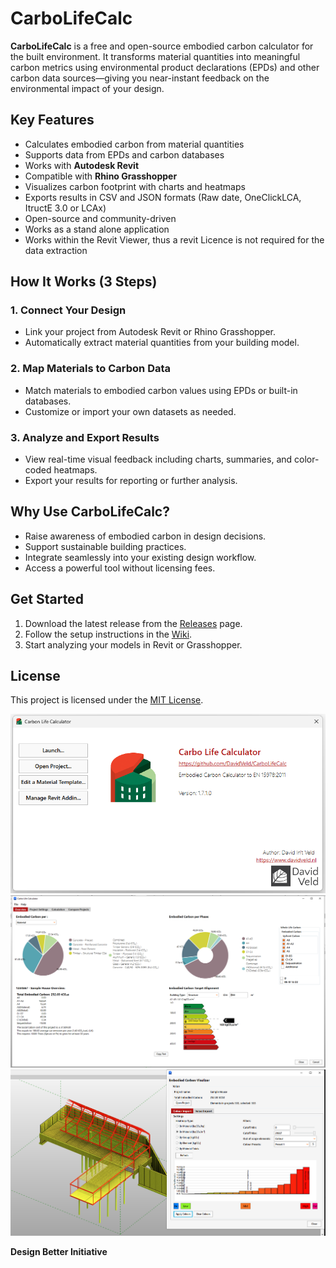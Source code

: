 # CarboLifeCalc

**CarboLifeCalc** is a free and open-source embodied carbon calculator for the built environment. It transforms material quantities into meaningful carbon metrics using environmental product declarations (EPDs) and other carbon data sources—giving you near-instant feedback on the environmental impact of your design.



## Key Features

- Calculates embodied carbon from material quantities
- Supports data from EPDs and carbon databases
- Works with **Autodesk Revit**
- Compatible with **Rhino Grasshopper**
- Visualizes carbon footprint with charts and heatmaps
- Exports results in CSV and JSON formats (Raw date, OneClickLCA, ItructE 3.0 or LCAx)
- Open-source and community-driven
- Works as a stand alone application
- Works within the Revit Viewer, thus a revit Licence is not required for the data extraction



## How It Works (3 Steps)

### 1. **Connect Your Design**
- Link your project from Autodesk Revit or Rhino Grasshopper.
- Automatically extract material quantities from your building model.

### 2. **Map Materials to Carbon Data**
- Match materials to embodied carbon values using EPDs or built-in databases.
- Customize or import your own datasets as needed.

### 3. **Analyze and Export Results**
- View real-time visual feedback including charts, summaries, and color-coded heatmaps.
- Export your results for reporting or further analysis.



## Why Use CarboLifeCalc?

- Raise awareness of embodied carbon in design decisions.
- Support sustainable building practices.
- Integrate seamlessly into your existing design workflow.
- Access a powerful tool without licensing fees.



## Get Started

1. Download the latest release from the [Releases](https://github.com/DavidVeld/CarboLifeCalc/releases) page.
2. Follow the setup instructions in the [Wiki](https://github.com/DavidVeld/CarboLifeCalc/wiki).
3. Start analyzing your models in Revit or Grasshopper.



## License

This project is licensed under the [MIT License](LICENSE).

![alt text](https://github.com/DavidVeld/CarboLifeCalc/blob/master/CarboLifeCalc/img/scr/screenshot1.png)
![alt text](https://github.com/DavidVeld/CarboLifeCalc/blob/master/CarboLifeCalc/img/scr/screenshot2.png)
![alt text](https://github.com/DavidVeld/CarboLifeCalc/blob/master/CarboLifeCalc/img/scr/screenshot3.png)

**Design Better Initiative**

